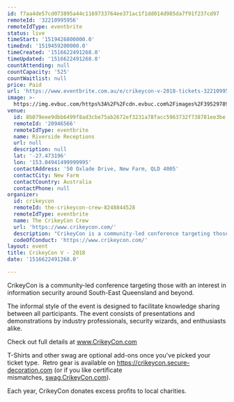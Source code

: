 ```yaml
---
id: f7aa4de57cd073895a44c1169733764ee371ac1f1dd014d985da7f91f237cd97
remoteId: '32210995956'
remoteIdType: eventbrite
status: live
timeStart: '1519426800000.0'
timeEnd: '1519459200000.0'
timeCreated: '1516622491268.0'
timeUpdated: '1516622491268.0'
countAttending: null
countCapacity: '525'
countWaitlist: null
price: Paid
url: 'https://www.eventbrite.com.au/e/crikeycon-v-2018-tickets-32210995956?aff=ebapi'
image: >-
  https://img.evbuc.com/https%3A%2F%2Fcdn.evbuc.com%2Fimages%2F39529789%2F145709841741%2F1%2Foriginal.jpg?s=ec1e5ce89b2df0ae733f44593cc079f3
venue:
  id: 8b079eee9dbb6499f8ad3cbe75ab2672ef3231a78facc5963732f738781ee3be
  remoteId: '20946566'
  remoteIdType: eventbrite
  name: Riverside Receptions
  url: null
  description: null
  lat: '-27.473196'
  lon: '153.04941499999995'
  contactAddress: '50 Oxlade Drive, New Farm, QLD 4005'
  contactCity: New Farm
  contactCountry: Australia
  contactPhone: null
organizer:
  id: crikeycon
  remoteId: the-crikeycon-crew-8248844528
  remoteIdType: eventbrite
  name: The CrikeyCon Crew
  url: 'https://www.crikeycon.com/'
  description: "CrikeyCon is a community-led conference targeting those with an interest in information security around South-East Queensland and beyond.\nThe informal style of the event is designed to facilitate knowledge sharing between all participants. The event consists of presentations and demonstrations by industry professionals, security wizards, and enthusiasts alike.\nCheck out full details at\_www.CrikeyCon.com\nT-Shirts and other swag are optional add-ons once you've picked your ticket type. \_Retro gear is available on\_https://crikeycon.secure-decoration.com\_(or if you like certificate mismatches,\_swag.CrikeyCon.com).\nEach year, CrikeyCon donates excess profits to local charities."
  codeOfConduct: 'https://www.crikeycon.com/'
layout: event
title: CrikeyCon V - 2018
date: '1516622491268.0'

---
```

<P>CrikeyCon is a community-led conference targeting those with an interest in information security around South-East Queensland and beyond.</P>
<P>The informal style of the event is designed to facilitate knowledge sharing between all participants. The event consists of presentations and demonstrations by industry professionals, security wizards, and enthusiasts alike.</P>
<P>Check out full details at <A HREF="https://www.crikeycon.com" TARGET="_blank" TITLE="Crikey Con" REL="noreferrer noopener nofollow noopener noreferrer nofollow">www.CrikeyCon.com</A></P>
<P>T-Shirts and other swag are optional add-ons once you've picked your ticket type.  Retro gear is available on <A HREF="https://crikeycon.secure-decoration.com" TARGET="_blank" TITLE="Swag!" REL="noreferrer noopener nofollow noopener noreferrer nofollow">https://crikeycon.secure-decoration.com</A> (or if you like certificate mismatches, <A HREF="https://swag.crikeycon.com" TARGET="_blank" TITLE="Swag" REL="noreferrer noopener nofollow noopener noreferrer nofollow">swag.CrikeyCon.com</A>).</P>
<P><SPAN>Each year, CrikeyCon donates excess profits to local charities.</SPAN></P>
